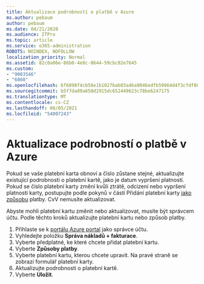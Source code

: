 ```yaml
---
title: Aktualizace podrobností o platbě v Azure
ms.author: pebaum
author: pebaum
ms.date: 04/21/2020
ms.audience: ITPro
ms.topic: article
ms.service: o365-administration
ROBOTS: NOINDEX, NOFOLLOW
localization_priority: Normal
ms.assetid: 82c0a06e-86b0-4e8c-8644-59cbc02e7645
ms.custom:
- "9003546"
- "6860"
ms.openlocfilehash: 6f6898f4cb56e1b1027bab03a4ba9046edfb59864d4f3cfdf8057a18d737f6e9
ms.sourcegitcommit: b5f7da89a650d2915dc652449623c78be6247175
ms.translationtype: MT
ms.contentlocale: cs-CZ
ms.lasthandoff: 08/05/2021
ms.locfileid: "54007243"
---
```

# <a name="update-payment-details-in-azure"></a>Aktualizace podrobností o platbě v Azure

Pokud se vaše platební karta obnoví a číslo zůstane stejné, aktualizujte existující podrobnosti o platební kartě, jako je datum vypršení platnosti. Pokud se číslo platební karty změní kvůli ztrátě, odcizení nebo vypršení platnosti karty, postupujte podle pokynů v části Přidání platební karty [jako způsobu](https://docs.microsoft.com/azure/cost-management-billing/manage/change-credit-card?WT.mc_id=Portal-Microsoft_Azure_Support#addcard) platby. CvV nemusíte aktualizovat.

Abyste mohli platební kartu změnit nebo aktualizovat, musíte být správcem účtu. Podle těchto kroků aktualizujte platební kartu nebo způsob platby.

1. Přihlaste se k [portálu Azure portal](https://portal.azure.com/) jako správce účtu.
2. Vyhledejte položku **Správa nákladů + fakturace**.
3. Vyberte předplatné, ke které chcete přidat platební kartu.
4. Vyberte **Způsoby platby**.
5. Vyberte platební kartu, kterou chcete upravit. Na pravé straně se zobrazí formulář platební karty.
6. Aktualizujte podrobnosti o platební kartě.
7. Vyberte **Uložit**.
